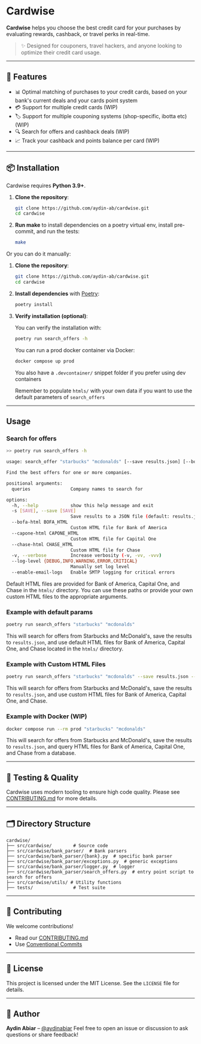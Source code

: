 # Cardwise

**Cardwise** helps you choose the best credit card for your purchases by evaluating rewards, cashback, or travel perks in real-time.


> ✨ Designed for couponers, travel hackers, and anyone looking to optimize their credit card usage.

---

## 🚀 Features

- 📊 Optimal matching of purchases to your credit cards, based on your bank's current deals and your cards point system
- 💳 Support for multiple credit cards (WIP)
- 🏷️ Support for multiple couponing systems (shop-specific, ibotta etc) (WIP)
- 🔍 Search for offers and cashback deals (WIP)
- 📈 Track your cashback and points balance per card (WIP)

---

## 📦 Installation

Cardwise requires **Python 3.9+**.

1. **Clone the repository**:
   ```bash
   git clone https://github.com/aydin-ab/cardwise.git
   cd cardwise
    ```
    
2. **Run make** to install dependencies on a poetry virtual env, install pre-commit, and run the tests:
   ```bash
   make
   ```

Or you can do it manually:
1. **Clone the repository**:
   ```bash
   git clone https://github.com/aydin-ab/cardwise.git
   cd cardwise
    ```

2. **Install dependencies** with [Poetry](https://python-poetry.org/docs/#installation):

   ```bash
   poetry install
   ```

3. **Verify installation (optional)**:

    You can verify the installation with:
    ```bash
    poetry run search_offers -h
    ```

    You can run a prod docker container via Docker:

   ```bash
   docker compose up prod
   ```

   You also have a `.devcontainer/` snippet folder if you prefer using dev containers

   Remember to populate `htmls/` with your own data if you want to use the default parameters of `search_offers`


---

## Usage
### Search for offers
```bash
>> poetry run search_offers -h

usage: search_offer "starbucks" "mcdonalds" [--save results.json] [--bofa-html path.html] [--capone-html path.html] [--chase-html path.html] [-v | -vv | -vvv] [--log-level INFO] [--enable-email-logs]

Find the best offers for one or more companies.

positional arguments:
  queries               Company names to search for

options:
  -h, --help            show this help message and exit
  -s [SAVE], --save [SAVE]
                        Save results to a JSON file (default: results.json)
  --bofa-html BOFA_HTML
                        Custom HTML file for Bank of America
  --capone-html CAPONE_HTML
                        Custom HTML file for Capital One
  --chase-html CHASE_HTML
                        Custom HTML file for Chase
  -v, --verbose         Increase verbosity (-v, -vv, -vvv)
  --log-level {DEBUG,INFO,WARNING,ERROR,CRITICAL}
                        Manually set log level
  --enable-email-logs   Enable SMTP logging for critical errors
```

Default HTML files are provided for Bank of America, Capital One, and Chase in the `htmls/` directory. You can use these paths or provide your own custom HTML files to the appropriate arguments.

### Example with default params
```bash
poetry run search_offers "starbucks" "mcdonalds"
```
This will search for offers from Starbucks and McDonald's, save the results to `results.json`, and use default HTML files for Bank of America, Capital One, and Chase located in the `htmls/` directory.

### Example with Custom HTML Files
```bash
poetry run search_offers "starbucks" "mcdonalds" --save results.json --bofa-html path/to/bofa.html --capone-html path/to/capital_one.html --chase-html path/to/chase.html
```
This will search for offers from Starbucks and McDonald's, save the results to `results.json`, and use custom HTML files for Bank of America, Capital One, and Chase.

### Example with Docker (WIP)
```bash
docker compose run --rm prod "starbucks" "mcdonalds" 
```
This will search for offers from Starbucks and McDonald's, save the results to `results.json`, and query HTML files for Bank of America, Capital One, and Chase from a database.

---

## 🧪 Testing & Quality

Cardwise uses modern tooling to ensure high code quality.
Please see [CONTRIBUTING.md](CONTRIBUTING.md) for more details.

---

## 🗂️ Directory Structure

```
cardwise/
├── src/cardwise/        # Source code
├── src/cardwise/bank_parser/  # Bank parsers
├── src/cardwise/bank_parser/{bank}.py  # specific bank parser
├── src/cardwise/bank_parser/exceptions.py  # generic exceptions
├── src/cardwise/bank_parser/logger.py  # logger
├── src/cardwise/bank_parser/search_offers.py  # entry point script to search for offers
├── src/cardwise/utils/ # Utility functions
├── tests/               # Test suite
```



---

## 🤝 Contributing

We welcome contributions!

* Read our [CONTRIBUTING.md](CONTRIBUTING.md)
* Use [Conventional Commits](https://www.conventionalcommits.org/)

---

## 📄 License

This project is licensed under the MIT License. See the `LICENSE` file for details.

---

## 🧠 Author

**Aydin Abiar** – [@aydinabiar](https://github.com/Aydin-ab)
Feel free to open an issue or discussion to ask questions or share feedback!

